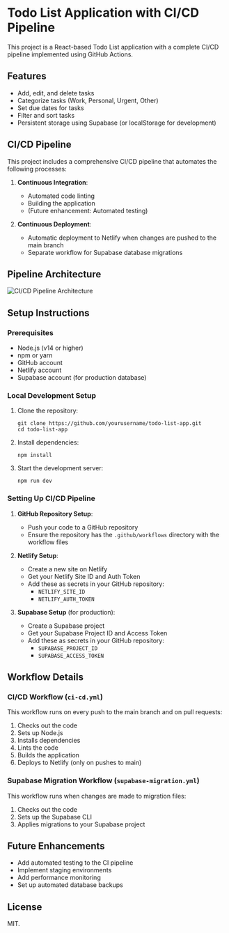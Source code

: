 # Todo List Application with CI/CD Pipeline

This project is a React-based Todo List application with a complete CI/CD pipeline implemented using GitHub Actions.

## Features

- Add, edit, and delete tasks
- Categorize tasks (Work, Personal, Urgent, Other)
- Set due dates for tasks
- Filter and sort tasks
- Persistent storage using Supabase (or localStorage for development)

## CI/CD Pipeline

This project includes a comprehensive CI/CD pipeline that automates the following processes:

1. **Continuous Integration**:
   - Automated code linting
   - Building the application
   - (Future enhancement: Automated testing)

2. **Continuous Deployment**:
   - Automatic deployment to Netlify when changes are pushed to the main branch
   - Separate workflow for Supabase database migrations

## Pipeline Architecture

![CI/CD Pipeline Architecture](https://www.plantuml.com/plantuml/png/TP31QiCm38RlUGgVk_W1QHfAQgf0GHURsqfLaaf9iRt9lFRqzzy-EEwR5XvdptxVhsRmHBa2Xh2aGTi9CJDeIEYAOmGI5G1lOLSKJHWQH2Ik7Xn3_mHDnOUj5-vJvSgNfXJZQKMZOULbIL9Kj5_u0_u1VmC-0000)

## Setup Instructions

### Prerequisites

- Node.js (v14 or higher)
- npm or yarn
- GitHub account
- Netlify account
- Supabase account (for production database)

### Local Development Setup

1. Clone the repository:
   ```
   git clone https://github.com/yourusername/todo-list-app.git
   cd todo-list-app
   ```

2. Install dependencies:
   ```
   npm install
   ```

3. Start the development server:
   ```
   npm run dev
   ```

### Setting Up CI/CD Pipeline

1. **GitHub Repository Setup**:
   - Push your code to a GitHub repository
   - Ensure the repository has the `.github/workflows` directory with the workflow files

2. **Netlify Setup**:
   - Create a new site on Netlify
   - Get your Netlify Site ID and Auth Token
   - Add these as secrets in your GitHub repository:
     - `NETLIFY_SITE_ID`
     - `NETLIFY_AUTH_TOKEN`

3. **Supabase Setup** (for production):
   - Create a Supabase project
   - Get your Supabase Project ID and Access Token
   - Add these as secrets in your GitHub repository:
     - `SUPABASE_PROJECT_ID`
     - `SUPABASE_ACCESS_TOKEN`

## Workflow Details

### CI/CD Workflow (`ci-cd.yml`)

This workflow runs on every push to the main branch and on pull requests:

1. Checks out the code
2. Sets up Node.js
3. Installs dependencies
4. Lints the code
5. Builds the application
6. Deploys to Netlify (only on pushes to main)

### Supabase Migration Workflow (`supabase-migration.yml`)

This workflow runs when changes are made to migration files:

1. Checks out the code
2. Sets up the Supabase CLI
3. Applies migrations to your Supabase project

## Future Enhancements

- Add automated testing to the CI pipeline
- Implement staging environments
- Add performance monitoring
- Set up automated database backups

## License

MIT.